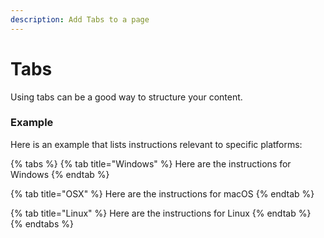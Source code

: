 ```yaml
---
description: Add Tabs to a page
---
```


# Tabs

Using tabs can be a good way to structure your content.

### Example

Here is an example that lists instructions relevant to specific platforms:

{% tabs %}
{% tab title="Windows" %}
Here are the instructions for Windows
{% endtab %}

{% tab title="OSX" %}
Here are the instructions for macOS
{% endtab %}

{% tab title="Linux" %}
Here are the instructions for Linux
{% endtab %}
{% endtabs %}
